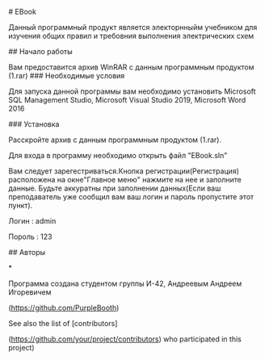 ﻿\# EBook


Данный программный продукт является электорнныйм учебником для изучения общих правил и требовния выполнения электрических схем



\## Начало работы


Вам предоставится архив WinRAR с данным программным продуктом (1.rar)
\### Необходимые условия

Для запуска данной программы вам необходимо установить  Microsoft SQL Management Studio, Microsoft Visual Studio 2019, Microsoft Word 2016

\### Установка



Расскройте архив с данным программным продуктом (1.rar).

Для входа в программу необходимо открыть файл "EBook.sln"

Вам следует зарегестриваться.Кнопка регистрации(Регистрация) расположена на окне"Главное меню" нажмите на нее и заполните данные. Будьте аккуратны при заполнении данных(Если ваш преподаватель уже сообщил вам ваш логин и пароль пропустите этот пункт).

Логин : admin

Пороль : 123

\## Авторы

\*

Программа создана студентом группы И-42, Андреевым Андреем Игоревичем

(https://github.com/PurpleBooth)

See also the list of [contributors]

(https://github.com/your/project/contributors) who participated in this project)
